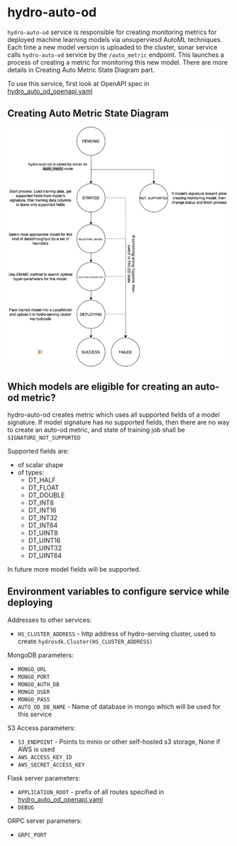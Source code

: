 # hydro-auto-od

`hydro-auto-od` service is responsible for creating monitoring metrics for deployed machine learning models via unsuperviesd AutoML techniques. Each time a new model version is uploaded
to the cluster, sonar service calls `hydro-auto-od` service by the `/auto_metric` endpoint.
This launches a process of creating a metric for monitoring this new model. There are more details in Creating Auto Metric State Diagram part.

To use this service, first look at OpenAPI spec in [hydro_auto_od_openapi.yaml](hydro-auto-od-openapi.yaml)


## Creating Auto Metric State Diagram
![](docs/hydro_auto_od_state_diagram.png)
## Which models are eligible for creating an auto-od metric?
 hydro-auto-od creates metric which uses all supported fields of a model signature. If model 
 signature has no supported fields, then there are no way to create an auto-od metric, and state of training job shall be `SIGNATURE_NOT_SUPPORTED`
 
 Supported fields are:
 * of scalar shape
 * of types:
    * DT_HALF
    * DT_FLOAT
    * DT_DOUBLE
    * DT_INT8
    * DT_INT16
    * DT_INT32
    * DT_INT64
    * DT_UINT8
    * DT_UINT16
    * DT_UINT32
    * DT_UINT64

In future more model fields will be supported.

## Environment variables to configure service while deploying
Addresses to other services:
* `HS_CLUSTER_ADDRESS` - http address of hydro-serving cluster, used to create `hydrosdk.Cluster(HS_CLUSTER_ADDRESS)`

MongoDB parameters:
* `MONGO_URL`
* `MONGO_PORT` 
* `MONGO_AUTH_DB` 
* `MONGO_USER` 
* `MONGO_PASS`
* `AUTO_OD_DB_NAME` - Name of database in mongo which will be used for this service

S3 Access parameters:
* `S3_ENDPOINT` - Points to minio or other self-hosted s3 storage, None if AWS is used
* `AWS_ACCESS_KEY_ID`
* `AWS_SECRET_ACCESS_KEY`

Flask server parameters:
* `APPLICATION_ROOT` - prefix of all routes specified in [hydro_auto_od_openapi.yaml](hydro-auto-od-openapi.yaml)
* `DEBUG`

GRPC server parameters:
* `GRPC_PORT`